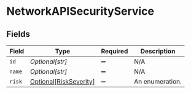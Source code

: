 # NetworkAPISecurityService


## Fields

| Field                                                         | Type                                                          | Required                                                      | Description                                                   |
| ------------------------------------------------------------- | ------------------------------------------------------------- | ------------------------------------------------------------- | ------------------------------------------------------------- |
| `id`                                                          | *Optional[str]*                                               | :heavy_minus_sign:                                            | N/A                                                           |
| `name`                                                        | *Optional[str]*                                               | :heavy_minus_sign:                                            | N/A                                                           |
| `risk`                                                        | [Optional[RiskSeverity]](../../models/shared/riskseverity.md) | :heavy_minus_sign:                                            | An enumeration.                                               |